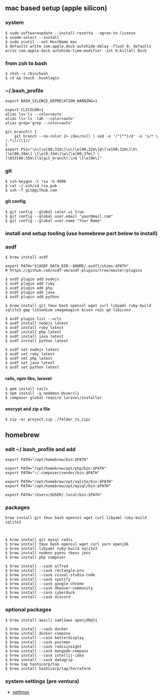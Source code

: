 ## mac based setup (apple silicon)

### system
    $ sudo softwareupdate --install-rosetta --agree-to-license
    $ xcode-select --install
    $ sudo scutil --set HostName mac
    $ defaults write com.apple.dock autohide-delay -float 0; defaults write com.apple.dock autohide-time-modifier -int 0;killall Dock
    
### from zsh to bash
    $ chsh -s /bin/bash
    $ cd && touch .hushlogin

### ~/.bash_profile
    export BASH_SILENCE_DEPRECATION_WARNING=1

    export CLICOLOR=1
    alias ls='ls --color=auto'
    alias ll='ls -lah --color=auto'
    alias grep='grep --color=auto'
    
    git_branch() {
        git branch --no-color 2> /dev/null | sed -e '/^[^*]/d' -e 's/* \(.*\)/(\1)/'
    }
    export PS1="\n\[\e[00;32m\]\u\[\e[00;32m\]@\[\e[00;32m\]\h\[\e[00;38m\] \[\e[0;33m\]\w\[\e[00;37m\] \[\033[00;35m\]\$(git_branch):\n$ \[\e[0m\]"

### git
    $ ssh-keygen -t rsa -b 4096
    $ cat ~/.ssh/id_rsa.pub
    $ ssh -T git@github.com

#### git config
    $ git config --global color.ui true
    $ git config --global user.email "your@mail.com"
    $ git config --global user.name "Your Name"

### install and setup tooling (use homebrew part below to install)

### asdf
    $ brew install asdf

    export PATH="${ASDF_DATA_DIR:-$HOME/.asdf}/shims:$PATH"
    # https://github.com/asdf-vm/asdf-plugins/tree/master/plugins
    
    $ asdf plugin add nodejs
    $ asdf plugin add ruby
    $ asdf plugin add php
    $ asdf plugin add java
    $ asdf plugin add python

    $ brew install git tmux bash openssl wget curl libyaml ruby-build sqlite3 gmp libsodium imagemagick bison re2c gd libiconv
    
    $ asdf plugin list --urls
    $ asdf install nodejs latest
    $ asdf install ruby latest
    $ asdf install php latest
    $ asdf install java latest
    $ asdf install python latest

    $ asdf set nodejs latest
    $ asdf set ruby latest
    $ asdf set php latest
    $ asdf set java latest
    $ asdf set python latest

#### rails, npm libs, laravel
    $ gem install rails
    $ npm install -g nodemon @vue/cli    
    $ composer global require laravel/installer
    
#### encrypt and zip a file
    $ zip -er project.zip ./folder_to_zip/

## homebrew

### edit ~/.bash_profile and add

    export PATH="/opt/homebrew/bin:$PATH"
    
    export PATH="/opt/homebrew/opt/php/bin:$PATH"
    export PATH="~/.composer/vendor/bin:$PATH"
    
    export PATH="/opt/homebrew/opt/sqlite/bin:$PATH"
    export PATH="/opt/homebrew/opt/mysql/bin:$PATH" 
    
    export PATH="/Users/$USER/.local/bin:$PATH"

### packages
    brew install git tmux bash openssl wget curl libyaml ruby-build sqlite3 
    


    $ brew install git mysql redis 
    $ brew install tmux bash openssl wget curl yarn openjdk
    $ brew install libyaml ruby-build sqlite3 
    $ brew install nodenv pyenv rbenv jenv
    $ brew install php composer

    $ brew install --cask alfred
    $ brew install --cask rectangle-pro
    $ brew install --cask visual-studio-code
    $ brew install --cask spotify
    $ brew install --cask google-chrome
    $ brew install --cask dbeaver-community    
    $ brew install --cask cyberduck
    $ brew install --cask discord

### optional packages
    $ brew install awscli saml2aws openjdk@11

    $ brew install --cask docker
    $ brew install docker-compose
    $ brew install --cask betterdisplay
    $ brew install --cask postman
    $ brew install --cask redisinsight
    $ brew install --cask mongodb-compass
    $ brew install --cask intellij-idea
    $ brew install --cask datagrip
    $ brew tap hashicorp/tap
    $ brew install hashicorp/tap/terraform


### system settings (pre ventura)
* [settings](https://github.com/ek926m/dotfiles/blob/main/settings.md)
